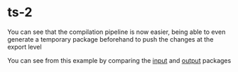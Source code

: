 # ts-2

You can see that the compilation pipeline is now easier, being able to even generate a temporary package beforehand to push the changes at the export level

You can see from this example by comparing the [input](./package.json) and [output](./package.json) packages
